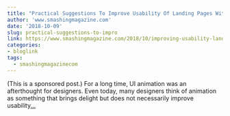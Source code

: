 ```yaml
---
title: "Practical Suggestions To Improve Usability Of Landing Pages With Animation From Slides"
author: 'www.smashingmagazine.com'
date: '2018-10-09'
slug: practical-suggestions-to-impro
link: https://www.smashingmagazine.com/2018/10/improving-usability-landing-pages-animation-slides/
categories:
- bloglink
tags:
  - smashingmagazinecom
---
```


(This is a sponsored post.) For a long time, UI animation was an afterthought for designers. Even today, many designers think of animation as something that brings delight but does not necessarily improve usability[... <i class="fas fa-external-link-alt"></i>](https://www.smashingmagazine.com/2018/10/improving-usability-landing-pages-animation-slides/)

